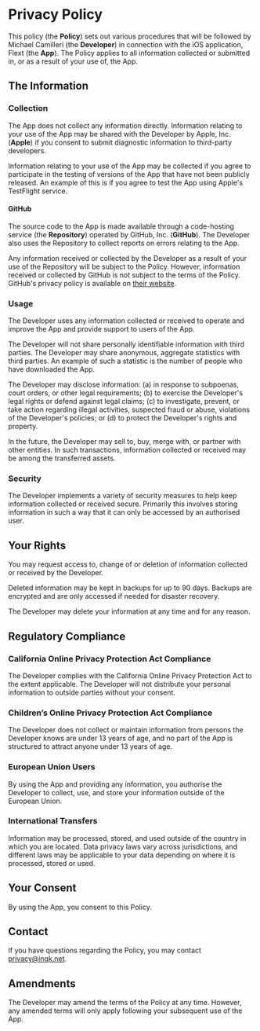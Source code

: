 # Privacy Policy

This policy (the **Policy**) sets out various procedures that will be followed by
Michael Camilleri (the **Developer**) in connection with the iOS application,
Flext (the **App**). The Policy applies to all information collected or submitted
in, or as a result of your use of, the App.

## The Information

### Collection

The App does not collect any information directly. Information relating to your
use of the App may be shared with the Developer by Apple, Inc. (**Apple**) if
you consent to submit diagnostic information to third-party developers.

Information relating to your use of the App may be collected if you agree to
participate in the testing of versions of the App that have not been publicly
released. An example of this is if you agree to test the App using Apple's
TestFlight service.

#### GitHub

The source code to the App is made available through a code-hosting service
(the **Repository**) operated by GitHub, Inc. (**GitHub**). The Developer also
uses the Repository to collect reports on errors relating to the App.

Any information received or collected by the Developer as a result of your use
of the Repository will be subject to the Policy. However, information received
or collected by GitHub is not subject to the terms of the Policy. GitHub's
privacy policy is available on [their website](https://docs.github.com/en/github/site-policy/github-privacy-statement).

### Usage

The Developer uses any information collected or received to operate and improve
the App and provide support to users of the App.

The Developer will not share personally identifiable information with third
parties. The Developer may share anonymous, aggregate statistics with third
parties. An example of such a statistic is the number of people who have
downloaded the App.

The Developer may disclose information: (a) in response to subpoenas, court
orders, or other legal requirements; (b) to exercise the Developer's legal
rights or defend against legal claims; (c) to investigate, prevent, or take
action regarding illegal activities, suspected fraud or abuse, violations of
the Developer's policies; or (d) to protect the Developer's rights and property.

In the future, the Developer may sell to, buy, merge with, or partner with
other entities. In such transactions, information collected or received may be
among the transferred assets.

### Security

The Developer implements a variety of security measures to help keep
information collected or received secure. Primarily this involves storing
information in such a way that it can only be accessed by an authorised user.

## Your Rights

You may request access to, change of or deletion of information collected or
received by the Developer.

Deleted information may be kept in backups for up to 90 days. Backups are
encrypted and are only accessed if needed for disaster recovery.

The Developer may delete your information at any time and for any reason.

## Regulatory Compliance

### California Online Privacy Protection Act Compliance

The Developer complies with the California Online Privacy Protection Act to the
extent applicable. The Developer will not distribute your personal information
to outside parties without your consent.

### Children’s Online Privacy Protection Act Compliance

The Developer does not collect or maintain information from persons the
Developer knows are under 13 years of age, and no part of the App is structured
to attract anyone under 13 years of age.

### European Union Users

By using the App and providing any information, you authorise the Developer to
collect, use, and store your information outside of the European Union.

### International Transfers

Information may be processed, stored, and used outside of the country in which
you are located. Data privacy laws vary across jurisdictions, and different
laws may be applicable to your data depending on where it is processed, stored
or used.

## Your Consent

By using the App, you consent to this Policy.

## Contact

If you have questions regarding the Policy, you may contact <privacy@inqk.net>.

## Amendments

The Developer may amend the terms of the Policy at any time. However, any
amended terms will only apply following your subsequent use of the App.
